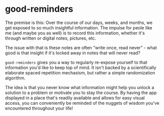 # good-reminders

The premise is this: Over the course of our days, weeks, and months, we get exposed to so much insightful information. The impulse for peole like me (and maybe you as well) is to record this information, whether it's through written or digital notes, pictures, etc. 

The issue with that is these notes are often "write once, read never" - what good is that insight if it's locked away in notes that will never read?

`good-reminders` gives you a way to regularly re-expose yourself to that information you'd like to keep top of mind. It isn't backed by a scientifically elaborate spaced repetition mechasism, but rather a simple randomization algorithm. 

The idea is that you never know what information might help you unlock a solution to a problem or motivate you to stay the course. By having the app displayed in a place that's readily available and allows for easy visual access, you can conveniently be reminded of the nuggets of wisdom you've encountered throughout your life!
